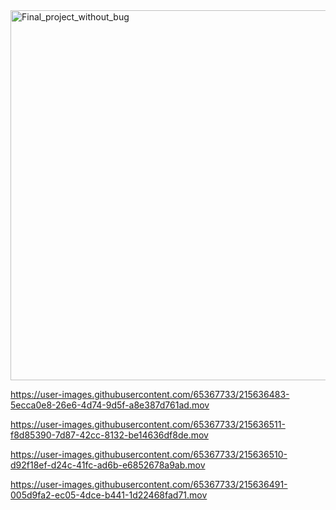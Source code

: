 <img width="592" alt="Final_project_without_bug" src="https://user-images.githubusercontent.com/65367733/215636477-fc9f0793-5cba-444d-a2db-4b90289728f3.png">

https://user-images.githubusercontent.com/65367733/215636483-5ecca0e8-26e6-4d74-9d5f-a8e387d761ad.mov

https://user-images.githubusercontent.com/65367733/215636511-f8d85390-7d87-42cc-8132-be14636df8de.mov


https://user-images.githubusercontent.com/65367733/215636510-d92f18ef-d24c-41fc-ad6b-e6852678a9ab.mov



https://user-images.githubusercontent.com/65367733/215636491-005d9fa2-ec05-4dce-b441-1d22468fad71.mov


